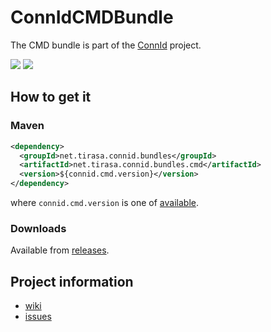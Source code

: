 ConnIdCMDBundle
==============

The CMD bundle is part of the [ConnId](http://connid.tirasa.net) project.

<a href="https://travis-ci.org/Tirasa/ConnIdCMDBundle"><img src="https://api.travis-ci.org/Tirasa/ConnIdCMDBundle.png"/></a>
<a href="#">
  <img src="https://img.shields.io/maven-central/v/net.tirasa.connid.bundles/net.tirasa.connid.bundles.cmd.svg"/>
</a>

## How to get it

### Maven

```XML
<dependency>
  <groupId>net.tirasa.connid.bundles</groupId>
  <artifactId>net.tirasa.connid.bundles.cmd</artifactId>
  <version>${connid.cmd.version}</version>
</dependency>
```

where `connid.cmd.version` is one of [available](http://repo1.maven.org/maven2/net/tirasa/connid/bundles/net.tirasa.connid.bundles.cmd/).

### Downloads

Available from [releases](https://github.com/Tirasa/ConnIdCMDBundle/releases).

## Project information

 * [wiki](https://connid.atlassian.net/browse/CMD)
 * [issues](https://connid.atlassian.net/browse/CMD)
